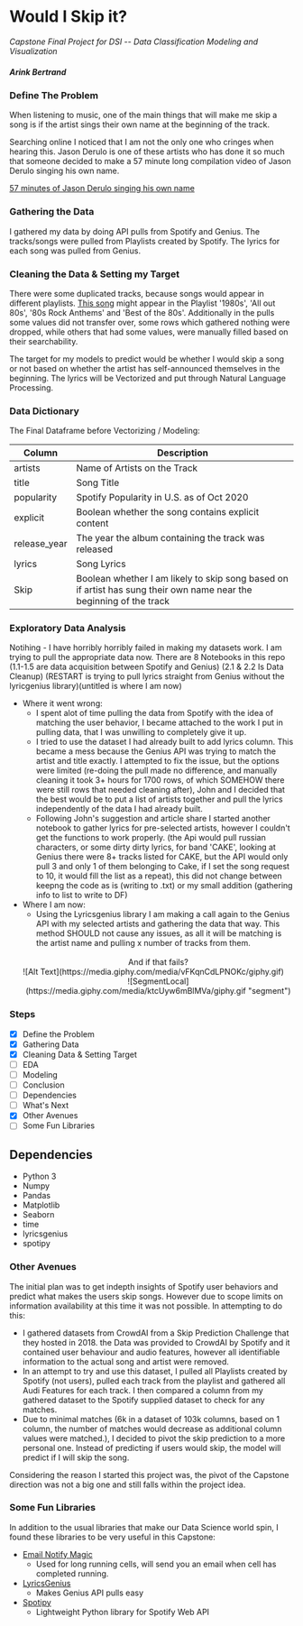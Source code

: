 # Would I Skip it?

*Capstone Final Project for DSI -- Data Classification Modeling and Visualization*
 ##### Arink Bertrand

 ### Define The Problem

 When listening to music, one of the main things that will make me skip a song is if the artist sings their own name at the beginning of the track. 

 Searching online I noticed that I am not the only one who cringes when hearing this.  Jason Derulo is one of these artists who has done it so much that someone decided to make a 57 minute long compilation video of Jason Derulo singing his own name.

<a href = 'https://www.youtube.com/watch?v=Ak-OUYwCbmo'> 57 minutes of Jason Derulo singing his own name </a>

### Gathering the Data

I gathered my data by doing API pulls from Spotify and Genius. The tracks/songs were pulled from Playlists created by Spotify. The lyrics for each song was pulled from Genius.

### Cleaning the Data & Setting my Target

There were some duplicated tracks, because songs would appear in different playlists. <a href='https://www.youtube.com/watch?v=oHg5SJYRHA0'> This song</a> might appear in the Playlist '1980s', 'All out 80s', '80s Rock Anthems' and 'Best of the 80s'. Additionally in the pulls some values did not transfer over, some rows which gathered nothing were dropped, while others that had some values, were manually filled based on their searchability. 

The target for my models to predict would be whether I would skip a song or not based on whether the artist has self-announced themselves in the beginning. The lyrics will be Vectorized and put through Natural Language Processing.

### Data Dictionary

The Final Dataframe before Vectorizing / Modeling:

|Column|Description|
|---|---|
|artists|Name of Artists on the Track|
|title|Song Title|
|popularity| Spotify Popularity in U.S. as of Oct 2020|
|explicit|Boolean whether the song contains explicit content|
|release_year|The year the album containing the track was released|
|lyrics|Song Lyrics|
|Skip|Boolean whether I am likely to skip song based on if artist has sung their own name near the beginning of the track |


### Exploratory Data Analysis

Notihing - I have horribly horribly failed in making my datasets work. I am trying to pull the appropriate data now. 
There are 8 Notebooks in this repo (1.1-1.5 are data acquisition between Spotify and Genius) (2.1 & 2.2 Is Data Cleanup)
(RESTART is trying to pull lyrics straight from Genius without the lyricgenius library)(untitled is where I am now)

- Where it went wrong:
    - I spent alot of time pulling the data from Spotify with the idea of matching the user behavior, I became attached to the work I put in pulling data, that I was unwilling to completely give it up.
    - I tried to use the dataset I had already built to add lyrics column. This became a mess because the Genius API was trying to match the artist and title exactly. I attempted to fix the issue, but the options were limited (re-doing the pull made no difference, and manually cleaning it took 3+ hours for 1700 rows, of which SOMEHOW there were still rows that needed cleaning after), John and I decided that the best would be to put a list of artists together and pull the lyrics independently of the data I had already built. 
    - Following John's suggestion and article share I started another notebook to gather lyrics for pre-selected artists, however I couldn't get the functions to work properly. (the Api would pull russian characters, or some dirty dirty lyrics, for band 'CAKE', looking at Genius there were 8+ tracks listed for CAKE, but the API would only pull 3 and only 1 of them belonging to Cake, if I set the song request to 10, it would fill the list as a repeat), this did not change between keepng the code as is (writing to .txt) or my small addition (gathering info to list to write to DF)
 - Where I am now:
     - Using the Lyricsgenius library I am making a call again to the Genius API with my selected artists and gathering the data that way. This method SHOULD not cause any issues, as all it will be matching is the artist name and pulling x number of tracks from them.
     <br></br>
     <center> And if that fails? </center>
     ![Alt Text](https://media.giphy.com/media/vFKqnCdLPNOKc/giphy.gif)
     <center>![SegmentLocal](https://media.giphy.com/media/ktcUyw6mBlMVa/giphy.gif "segment") </center>
 

### Steps
- [x] Define the Problem
- [x] Gathering Data
- [x] Cleaning Data & Setting Target
- [ ] EDA
- [ ] Modeling
- [ ] Conclusion
- [ ] Dependencies
- [ ] What's Next
- [x] Other Avenues
- [ ] Some Fun Libraries

## Dependencies
- Python 3
- Numpy
- Pandas
- Matplotlib
- Seaborn
- time
- lyricsgenius
- spotipy

### Other Avenues
The initial plan was to get indepth insights of Spotify user behaviors and predict what makes the users skip songs. However due to scope limits on information availability at this time it was not possible. In attempting to do this:
- I gathered datasets from CrowdAI from a Skip Prediction Challenge that they hosted in 2018. the Data was provided to CrowdAI by Spotify and it contained user behaviour and audio features, however all identifiable information to the actual song and artist were removed.
- In an attempt to try and use this dataset, I pulled all Playlists created by Spotify (not users), pulled each track from the playlist and gathered all Audi Features for each track. I then compared a column from my gathered dataset to the Spotify supplied dataset to check for any matches.
- Due to minimal matches (6k in a dataset of 103k columns, based on 1 column, the number of matches would decrease as additional column values were matched.), I decided to pivot the skip prediction to a more personal one. Instead of predicting if users would skip, the model will predict if I will skip the song. 

Considering the reason I started this project was, the pivot of the Capstone direction was not a big one and still falls within the project idea.

### Some Fun Libraries
In addition to the usual libraries that make our Data Science world spin, I found these libraries to be very useful in this Capstone:
- <a href='https://pypi.org/project/email-notify-magic/'> Email Notify Magic </a>
    - Used for long running cells, will send you an email when cell has completed running.
- <a href='https://pypi.org/project/lyricsgenius/'> LyricsGenius </a>
    - Makes Genius API pulls easy
- <a href='https://spotipy.readthedocs.io/en/2.16.0/'> Spotipy </a>
    - Lightweight Python library for Spotify Web API    



